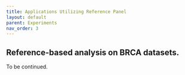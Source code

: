 ```yaml
---
title: Applications Utilizing Reference Panel
layout: default
parent: Experiments
nav_order: 3
---
```


## Reference-based analysis on BRCA datasets.

To be continued.